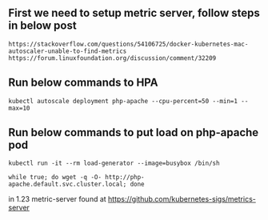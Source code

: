 ##  First we need to setup metric server, follow steps in below post

    https://stackoverflow.com/questions/54106725/docker-kubernetes-mac-autoscaler-unable-to-find-metrics
    https://forum.linuxfoundation.org/discussion/comment/32209 
    
##  Run below commands to HPA
    
    kubectl autoscale deployment php-apache --cpu-percent=50 --min=1 --max=10
    
##  Run below commands to put load on php-apache pod 

    kubectl run -it --rm load-generator --image=busybox /bin/sh

    while true; do wget -q -O- http://php-apache.default.svc.cluster.local; done


in 1.23 metric-server found at https://github.com/kubernetes-sigs/metrics-server
